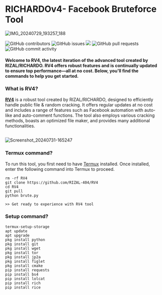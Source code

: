 # RICHARDOv4- Facebook Bruteforce Tool
![IMG_20240729_193257_188](https://github.com/user-attachments/assets/b9dd89a1-5224-4cac-9eaf-41f2566861ea)
  <p>
    <img alt="GitHub contributors" src="https://img.shields.io/github/contributors/RIZAL-404/RV4">
    <img alt="GitHub issues" src="https://img.shields.io/github/issues/RIZAL-404/RV4">
    <img src="https://img.shields.io/badge/PRs-welcome-brightgreen.svg?style=shields">
    <img alt="GitHub pull requests" src="https://img.shields.io/github/issues-pr/RIZAL-404/RV4">
    <img alt="GitHub commit activity" src="https://img.shields.io/github/commit-activity/m/RIZAL-404/RV4">
    
  </p>
  <h4> Welcome to RV4, the latest iteration of the advanced tool created by RIZAL/RICHARDO. RV4 offers robust features and is continually updated to ensure top performance—all at no cost. Below, you'll find the commands to help you get started.

 </h4>
</div>

### What is RV4?
[**RV4**](https://github.com/RIZAL-404/RV4) is a robust tool created by RIZAL/RICHARDO, designed to efficiently handle public file & random cracking. It offers regular updates at no cost and includes a range of features such as Facebook automation with auto-like and auto-comment functions. The tool also employs various cracking methods, boasts an optimized file maker, and provides many additional functionalities.
##

![Screenshot_20240731-165247](https://github.com/user-attachments/assets/5febb5b9-06b3-4e69-b392-daed12aa75f3)


### Termux command?
To run this tool, you first need to have [Termux](https://f-droid.org/repo/com.termux_118.apk) installed. Once installed, enter the following command into Termux to proceed.

```
rm -rf RV4
git clone https://github.com/RIZAL-404/RV4
cd RV4
git pull
python brute.py

>> Get ready to experience with RV4 tool

```

### Setup command?

```
termux-setup-storage
apt update
apt upgrade
pkg install python
pkg install git
pkg install wget
pkg install tor
pkg install jp2a
pkg install figlet
pkg install cmake
pip install requests
pip install bs4
pip install lolcat
pip install rich
pip install rice
